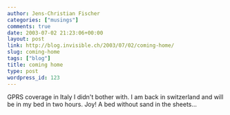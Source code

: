 ```yaml
---
author: Jens-Christian Fischer
categories: ["musings"]
comments: true
date: 2003-07-02 21:23:06+00:00
layout: post
link: http://blog.invisible.ch/2003/07/02/coming-home/
slug: coming-home
tags: ["blog"]
title: coming home
type: post
wordpress_id: 123
---
```


GPRS coverage in Italy I didn't bother with. I am back in switzerland and will be in my bed in two hours. Joy! A bed without sand in the sheets...
